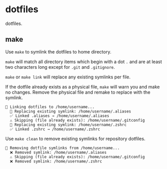# dotfiles

dotfiles.

## make

Use `make` to symlink the dotfiles to home directory.

`make` will match all directory items which begin with a dot `.` and are at least two characters long except for `.git` and `.gitignore`.

`make` or `make link` will replace any existing symlinks per file.

If the dotfile already exists as a physical file, `make` will warn you and make no changes. Remove the physical file and remake to replace with the symlink.

```
🔗 Linking dotfiles to /home/username...
  🔁 Replacing existing symlink: /home/username/.aliases
  ✅ Linked .aliases → /home/username/.aliases
  ⚠ Skipping (file already exists): /home/username/.gitconfig
  🔁 Replacing existing symlink: /home/username/.zshrc
  ✅ Linked .zshrc → /home/username/.zshrc
```

Use `make clean` to remove existing symlinks for repository dotfiles.

```
🧹 Removing dotfile symlinks from /home/username...
  ❌ Removed symlink: /home/username/.aliases
  ⚠ Skipping (file already exists): /home/username/.gitconfig
  ❌ Removed symlink: /home/username/.zshrc
```

